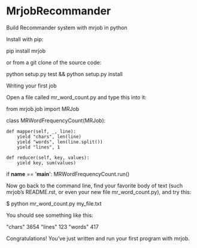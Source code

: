 # MrjobRecommander
Build Recommander system with mrjob in python

Install with pip:

pip install mrjob

or from a git clone of the source code:

python setup.py test && python setup.py install

Writing your first job

Open a file called mr_word_count.py and type this into it:

from mrjob.job import MRJob


class MRWordFrequencyCount(MRJob):

    def mapper(self, _, line):
        yield "chars", len(line)
        yield "words", len(line.split())
        yield "lines", 1

    def reducer(self, key, values):
        yield key, sum(values)


if __name__ == '__main__':
    MRWordFrequencyCount.run()

Now go back to the command line, find your favorite body of text (such mrjob’s README.rst, or even your new file mr_word_count.py), and try this:

$ python mr_word_count.py my_file.txt

You should see something like this:

"chars" 3654
"lines" 123
"words" 417

Congratulations! You’ve just written and run your first program with mrjob.
